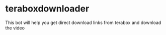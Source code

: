 # teraboxdownloader
This bot will help you get direct download links from terabox and download the video
